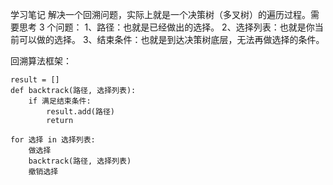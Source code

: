 学习笔记
解决一个回溯问题，实际上就是一个决策树（多叉树）的遍历过程。需要思考 3 个问题：
1、路径：也就是已经做出的选择。
2、选择列表：也就是你当前可以做的选择。
3、结束条件：也就是到达决策树底层，无法再做选择的条件。


回溯算法框架：

    result = []
    def backtrack(路径, 选择列表):
        if 满足结束条件:
            result.add(路径)
            return
                
    for 选择 in 选择列表:
        做选择
        backtrack(路径, 选择列表)
        撤销选择



